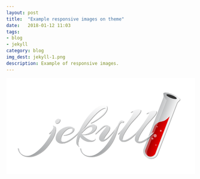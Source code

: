 ```yaml
---
layout: post
title:  "Example responsive images on theme"
date:   2018-01-12 11:03
tags:
- blog
- jekyll
category: blog
img_dest: jekyll-1.png
description: Example of responsive images.
---
```


![Jekyll logo](https://github.com/jekyll/brand/raw/master/jekyll-logo-dark-transparent.png)
